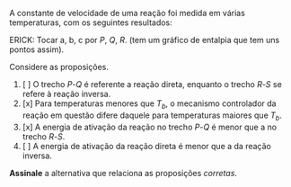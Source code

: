 A constante de velocidade de uma reação foi medida em várias temperaturas, com os seguintes resultados:


ERICK: Tocar a, b, c por $P$, $Q$, $R$. (tem um gráfico de entalpia que tem uns pontos assim).

Considere as proposições.

1. [ ] O trecho $P$-$Q$ é referente a reação direta, enquanto o trecho $R$-$S$ se refere à reação inversa.
2. [x] Para temperaturas menores que $T_b$, o mecanismo controlador da reação em questão difere daquele para temperaturas maiores que $T_b$.
3. [x] A energia de ativação da reação no trecho $P$-$Q$ é menor que a no trecho $R$-$S$.
4. [ ] A energia de ativação da reação direta é menor que a da reação inversa.

**Assinale** a alternativa que relaciona as proposições *corretas*.
